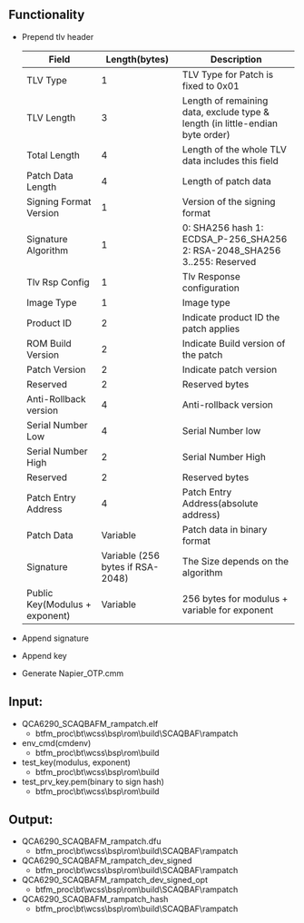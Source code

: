 
## Functionality
*  Prepend tlv header

	| Field		| Length(bytes)	| Description		|
	|---------------|---------------|-----------------------|
	|TLV Type	|1		|TLV Type for Patch is fixed to 0x01|
	|TLV Length	|3	|Length of remaining data, exclude type & length (in little-endian byte order)|
  	|Total Length	|4	|Length of the whole TLV data includes this field |
  	|Patch Data Length|4	|Length of patch data|
  	|Signing Format Version	|1	|Version of the signing format|
 	|Signature Algorithm	|1	|0: SHA256 hash 1: ECDSA_P-256_SHA256 2: RSA-2048_SHA256 3..255: Reserved|
  	|Tlv Rsp Config		|1	|Tlv Response configuration|
  	|Image Type		|1	|Image type|
  	|Product ID		|2	|Indicate product ID the patch applies|
  	|ROM Build Version  	|2	|Indicate Build version of the patch|
  	|Patch Version		|2	|Indicate patch version|
  	|Reserved		|2	|Reserved bytes|
  	|Anti-Rollback version	|4	|Anti-rollback version|
  	|Serial Number Low	|4	|Serial Number low|
  	|Serial Number High	|2	|Serial Number High|
  	|Reserved		|2	|Reserved bytes|
 	|Patch Entry Address	|4	|Patch Entry Address(absolute address)|
  	|Patch Data		|Variable	|Patch data in binary format|
  	|Signature		|Variable (256 bytes if RSA-2048)|The Size depends on the algorithm|
  	|Public Key(Modulus + exponent)|Variable|256 bytes for modulus + variable for exponent|

*  Append signature
*  Append key
*  Generate Napier_OTP.cmm

## Input:
*  QCA6290_SCAQBAFM_rampatch.elf
	* btfm_proc\bt\wcss\bsp\rom\build\SCAQBAF\rampatch
*  env_cmd(cmdenv)
	* btfm_proc\bt\wcss\bsp\rom\build
*  test_key(modulus, exponent)
	* btfm_proc\bt\wcss\bsp\rom\build
*  test_prv_key.pem(binary to sign hash)
	* btfm_proc\bt\wcss\bsp\rom\build


## Output:
*  QCA6290_SCAQBAFM_rampatch.dfu
	* btfm_proc\bt\wcss\bsp\rom\build\SCAQBAF\rampatch
*  QCA6290_SCAQBAFM_rampatch_dev_signed
	* btfm_proc\bt\wcss\bsp\rom\build\SCAQBAF\rampatch
*  QCA6290_SCAQBAFM_rampatch_dev_signed_opt
	* btfm_proc\bt\wcss\bsp\rom\build\SCAQBAF\rampatch
*  QCA6290_SCAQBAFM_rampatch_hash
	* btfm_proc\bt\wcss\bsp\rom\build\SCAQBAF\rampatch
